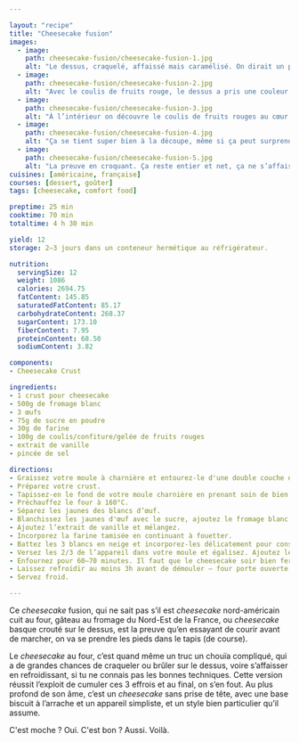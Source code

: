 ```yaml
---

layout: "recipe"
title: "Cheesecake fusion"
images:
  - image:
    path: cheesecake-fusion/cheesecake-fusion-1.jpg
    alt: "Le dessus, craquelé, affaissé mais caramélisé. On dirait un peu un cheesecake basque mais pas tout à fait."
  - image:
    path: cheesecake-fusion/cheesecake-fusion-2.jpg
    alt: "Avec le coulis de fruits rouge, le dessus a pris une couleur dorée rosée. Aux bords, ça a bien pris. On dirait un béret."
  - image:
    path: cheesecake-fusion/cheesecake-fusion-3.jpg
    alt: "À l’intérieur on découvre le coulis de fruits rouges au cœur. L’appareil est bien rose, et on devine que c’est aussi pour cette raison qu’il s’est affaissé."
  - image:
    path: cheesecake-fusion/cheesecake-fusion-4.jpg
    alt: "Ça se tient super bien à la découpe, même si ça peut surprendre en démoulant. C’est mousseux et humide, sur une base qui s’effrite, mais ça tient en un seul morceau et ça, c’est beau."
  - image:
    path: cheesecake-fusion/cheesecake-fusion-5.jpg
    alt: "La preuve en croquant. Ça reste entier et net, ça ne s’affaisse pas plus."
cuisines: [américaine, française]
courses: [dessert, goûter]
tags: [cheesecake, comfort food]

preptime: 25 min
cooktime: 70 min
totaltime: 4 h 30 min

yield: 12
storage: 2–3 jours dans un conteneur hermétique au réfrigérateur.

nutrition:
  servingSize: 12
  weight: 1086
  calories: 2694.75
  fatContent: 145.85
  saturatedFatContent: 85.17
  carbohydrateContent: 268.37
  sugarContent: 173.10
  fiberContent: 7.95
  proteinContent: 68.50
  sodiumContent: 3.82

components:
- Cheesecake Crust

ingredients:
- 1 crust pour cheesecake
- 500g de fromage blanc
- 3 œufs
- 75g de sucre en poudre
- 30g de farine
- 100g de coulis/confiture/gelée de fruits rouges
- extrait de vanille
- pincée de sel

directions:
- Graissez votre moule à charnière et entourez-le d'une double couche de papier aluminium – au cas où l'appareil liquide veuille s'échapper lors de la cuisson. 
- Préparez votre crust.
- Tapissez-en le fond de votre moule charnière en prenant soin de bien le repartir et le tasser. Réservez au frais le temps de finir la préparation.
- Préchauffez le four à 160°C.
- Séparez les jaunes des blancs d’œuf.
- Blanchissez les jaunes d'œuf avec le sucre, ajoutez le fromage blanc et fouettez jusqu'à obtenir une consistance bien lisse.
- Ajoutez l’extrait de vanille et mélangez.
- Incorporez la farine tamisée en continuant à fouetter. 
- Battez les 3 blancs en neige et incorporez-les délicatement pour conserver le maximum d'air dans l'appareil liquide. Pour rappel, en minimum 3 fois en soulevant la masse par le bas à la maryse.
- Versez les 2/3 de l’appareil dans votre moule et égalisez. Ajoutez le coulis de fruits rouges puis complétez avec le tiers d’appareil restant. Égalisez bien en essayant de tasser l’appareil.
- Enfournez pour 60–70 minutes. Il faut que le cheesecake soir bien ferme sur les côtés mais gigote encore un peu au milieu. Si le dessus brûle trop, vous pouvez déposer du papier alu par dessus en continuant la cuisson. 
- Laissez refroidir au moins 3h avant de démouler – four porte ouverte, puis à température ambiante puis au frigo si besoin. 
- Servez froid. 

---
```


Ce <i lang="en">cheesecake</i> fusion, qui ne sait pas s’il est <i lang="en">cheesecake</i> nord-américain cuit au four, gâteau au fromage du Nord-Est de la France, ou <i lang="en">cheesecake</i> basque crouté sur le dessus, est la preuve qu’en essayant de courir avant de marcher, on va se prendre les pieds dans le tapis (de course).

Le <i lang="en">cheesecake</i> au four, c’est quand même un truc un chouïa compliqué, qui a de grandes chances de craqueler ou brûler sur le dessus, voire s’affaisser en refroidissant, si tu ne connais pas les bonnes techniques. Cette version réussit l’exploit de cumuler ces 3 effrois et au final, on s’en fout. Au plus profond de son âme, c’est un <i lang="en">cheesecake</i> sans prise de tête, avec une base biscuit à l’arrache et un appareil simpliste, et un style bien particulier qu’il assume.

C'est moche&nbsp;? Oui. C'est bon&nbsp;? Aussi. Voilà.
